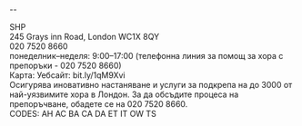 
--

SHP  
245 Grays inn Road, London WC1X 8QY  
020 7520 8660  
понеделник–неделя: 9:00–17:00 (телефонна линия за помощ за хора с препоръки - 020 7520 8660)  
Карта: Уебсайт: bit.ly/1qM9Xvi  
Осигурява иновативно настаняване и услуги за подкрепа на до 3000 от най-уязвимите хора в Лондон. За да обсъдите процеса на препоръчване, обадете се на 020 7520 8660.  
CODES: AH AC BA CA DA ET IT OW TS  
  
